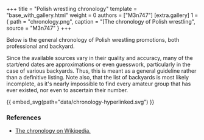 +++
title = "Polish wrestling chronology"
template = "base_with_gallery.html"
weight = 0
authors = ["M3n747"]
[extra.gallery]
1 = { path = "chronology.png", caption = "[The chronology of Polish wrestling", source = "M3n747" }
+++

Below is the general chronology of Polish wrestling promotions, both professional and backyard.
<!-- more -->
Since the available sources vary in their quality and accuracy, many of the start/end dates are approximations or even guesswork, particularly in the case of various backyards. Thus, this is meant as a general guideline rather than a definitive listing. Note also, that the list of backyards is most likely incomplete, as it's nearly impossible to find every amateur group that has ever existed, nor even to ascertain their number.

{{ embed_svg(path="data/chronology-hyperlinked.svg") }}

### References
* [The chronology on Wikipedia.](https://pl.wikipedia.org/wiki/Wikipedysta:M3n747/brudnopis/chronologiapolskiegowrestlingu)
